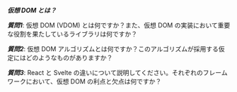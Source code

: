 ***仮想 DOM とは？***

***質問1***: 仮想 DOM (VDOM) とは何ですか？また、仮想 DOM の実装において重要な役割を果たしているライブラリは何ですか？

***質問2***: 仮想 DOM アルゴリズムとは何ですか？このアルゴリズムが採用する仮定にはどのようなものがありますか？

***質問3***: React と Svelte の違いについて説明してください。それぞれのフレームワークにおいて、仮想 DOM の利点と欠点は何ですか？